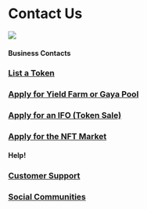 # Contact Us

![](../.gitbook/assets/contact-us-header.png)

#### Business Contacts

### [List a Token](business-partnerships.md#exchange)

### [Apply for Yield Farm or Gaya Pool](business-partnerships.md#farms-and-gaya-pools)

### [Apply for an IFO (Token Sale)](business-partnerships.md#ifos-token-sales)

### [Apply for the NFT Market](nft-market-applications.md)

####

#### Help!

### [Customer Support](customer-support.md#there-is-no-customer-support-for-PlexSwap)

### [Social Communities](telegram.md)

